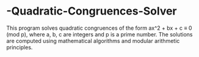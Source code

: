 # -Quadratic-Congruences-Solver
This program solves quadratic congruences of the form ax^2 + bx + c ≡ 0 (mod p),  where a, b, c are integers and p is a prime number. The solutions are computed using   mathematical algorithms and modular arithmetic principles.

